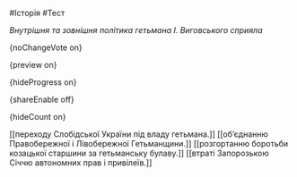 #Історія #Тест

*Внутрішня та зовнішня політика гетьмана І. Виговського сприяла*

{noChangeVote on}

{preview on}

{hideProgress on}

{shareEnable off}

{hideCount on}

[[переходу Слобідської України під владу гетьмана.]]
[[об’єднанню Правобережної і Лівобережної Гетьманщини.]]
[[розгортанню боротьби козацької старшини за гетьманську булаву.]]
[[втраті Запорозькою Січчю автономних прав і привілеїв.]]
